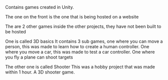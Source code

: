 Contains games created in Unity.

The one on the front is the one that is being hosted on a website

The are 2 other games inside the other projects, they have not been built to be hosted

One is called 3D basics
It contains 3 sub games, one where you can move a person, this was made to learn how to create a human controller.
One where you move a car, this was made to test a car controller.
One where you fly a plane can shoot targets

The other one is called Shooter
This was a hobby project that was made within 1 hour. A 3D shooter game.
